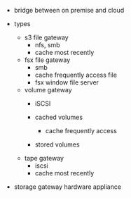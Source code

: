 - bridge between on premise and cloud
- types
    - s3 file gateway
        - nfs, smb
        - cache most recently
    - fsx file gateway
        - smb
        - cache frequently access file
        - fsx window file server
    - volume gateway
        - iSCSI

        - cached volumes
            - cache frequently access
        - stored volumes
    - tape gateway
        - iscsi
        - cache most recently

- storage gateway hardware appliance
